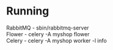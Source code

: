 # Running
RabbitMQ - sbin/rabbitmq-server  
Flower - celery -A myshop flower  
Celery - celery -A myshop worker -l info
